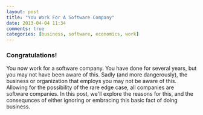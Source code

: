 ```yaml
---
layout: post
title: "You Work For A Software Company"
date: 2013-04-04 11:34
comments: true
categories: [business, software, economics, work]
---
```


### Congratulations!

You now work for a software company. You have done for several years, but you may not have been aware of this. Sadly (and more dangerously), the business or organization that employs you may not be aware of this. Allowing for the possibility of the rare edge case, all companies are software companies. In this post, we'll explore the reasons for this, and the consequnces of either ignoring or embracing this basic fact of doing business.
